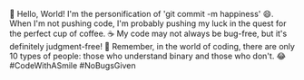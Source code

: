 👋 Hello, World! I'm the personification of 'git commit -m happiness' 😄. When I'm not pushing code, I'm probably pushing my luck in the quest for the perfect cup of coffee. ☕️ My code may not always be bug-free, but it's definitely judgment-free! 🐛 Remember, in the world of coding, there are only 10 types of people: those who understand binary and those who don't. 😂 #CodeWithASmile #NoBugsGiven

